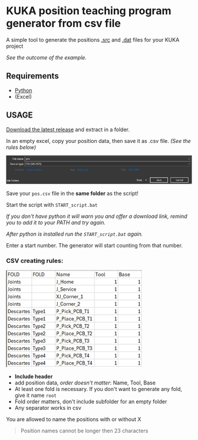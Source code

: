 # KUKA position teaching program generator from csv file

A simple tool to generate the positions [.src](https://github.com/zserub/TeachPos-Generator/blob/main/TeachProgram.src) and [.dat](https://github.com/zserub/TeachPos-Generator/blob/main/TeachProgram.dat) files for your KUKA project

*See the outcome of the example.*

## Requirements

- [Python](https://www.python.org/ftp/python/3.10.11/python-3.10.11-amd64.exe)
- (Excel)

## USAGE

[Download the latest release](https://github.com/zserub/TeachPos-Generator/releases/download/KUKA-robot/TeachPos-Generator_live_v1.zip) and extract in a folder.

In an empty excel, copy your position data, then save it as .csv file. *(See the rules below)*

![saving](pics/saving.png)

Save your `pos.csv` file in the **same folder** as the script!

Start the script with `START_script.bat`

*If you don't have python it will warn you and offer a download link, remind you to add it to your PATH and try again.*

*After python is installed run the `START_script.bat` again.*

Enter a start number. The generator will start counting from that number.

### CSV creating rules:
![excel](pics/excel.png)
- **Include header**
- add position data, *order doesn't matter*: Name, Tool, Base
- At least one fold is necessary. If you don't want to generate any fold, give it name `root`
- Fold order matters, don't include subfolder for an empty folder
- Any separator works in csv

You are allowed to name the positions with or without X
  
> Position names cannot be longer then 23 characters